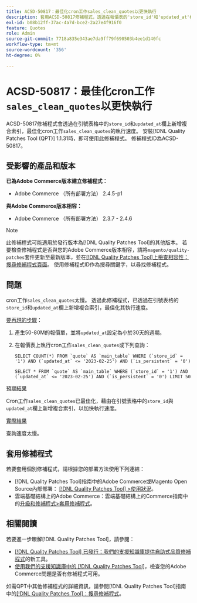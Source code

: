 ```yaml
---
title: ACSD-50817：最佳化cron工作sales_clean_quotes以更快執行
description: 套用ACSD-50817修補程式，透過在報價表的'store_id'和'updated_at'欄上新增複合索引，最佳化cron工作'sales_clean_quotes'以更快地執行。
exl-id: b08b12ff-37ac-4a7d-bce2-2a27e4f916f0
feature: Quotes
role: Admin
source-git-commit: 7718a835e343ae7da9ff79f690503b4ee1d140fc
workflow-type: tm+mt
source-wordcount: '356'
ht-degree: 0%

---
```


# ACSD-50817：最佳化cron工作`sales_clean_quotes`以更快執行

ACSD-50817修補程式會透過在引號表格中的`store_id`和`updated_at`欄上新增複合索引，最佳化cron工作`sales_clean_quotes`的執行速度。 安裝[!DNL Quality Patches Tool (QPT)] 1.1.31時，即可使用此修補程式。 修補程式ID為ACSD-50817。

## 受影響的產品和版本

**已為Adobe Commerce版本建立修補程式：**

* Adobe Commerce （所有部署方法） 2.4.5-p1

**與Adobe Commerce版本相容：**

* Adobe Commerce （所有部署方法） 2.3.7 - 2.4.6

>[!NOTE]
>
>此修補程式可能適用於發行版本為[!DNL Quality Patches Tool]的其他版本。 若要檢查修補程式是否與您的Adobe Commerce版本相容，請將`magento/quality-patches`套件更新至最新版本，並在[[!DNL Quality Patches Tool]上檢查相容性：搜尋修補程式頁面](https://experienceleague.adobe.com/tools/commerce-quality-patches/index.html)。 使用修補程式ID作為搜尋關鍵字，以尋找修補程式。

## 問題

cron工作`sales_clean_quotes`太慢。 透過此修補程式，已透過在引號表格的`store_id`和`updated_at`欄上新增複合索引，最佳化其執行速度。

<u>要再現的步驟</u>：

1. 產生50-80M的報價單，並將`updated_at`設定為小於30天的週期。
1. 在報價表上執行cron工作`sales_clean_quotes`或下列查詢：

   ```cron
   SELECT COUNT(*) FROM `quote` AS `main_table` WHERE (`store_id` = '1') AND (`updated_at` <= '2023-02-25') AND (`is_persistent` = '0')
   
   SELECT * FROM `quote` AS `main_table` WHERE (`store_id` = '1') AND (`updated_at` <= '2023-02-25') AND (`is_persistent` = '0') LIMIT 50
   ```

<u>預期結果</u>

Cron工作`sales_clean_quotes`已最佳化，藉由在引號表格中的`store_id`與`updated_at`欄上新增複合索引，以加快執行速度。

<u>實際結果</u>

查詢速度太慢。

## 套用修補程式

若要套用個別修補程式，請根據您的部署方法使用下列連結：

* [!DNL Quality Patches Tool]指南中的Adobe Commerce或Magento Open Source內部部署： [[!DNL Quality Patches Tool] >使用狀況](https://experienceleague.adobe.com/docs/commerce-operations/tools/quality-patches-tool/usage.html)。
* 雲端基礎結構上的Adobe Commerce：雲端基礎結構上的Commerce指南中的[升級和修補程式>套用修補程式](https://experienceleague.adobe.com/docs/commerce-cloud-service/user-guide/develop/upgrade/apply-patches.html)。

## 相關閱讀

若要進一步瞭解[!DNL Quality Patches Tool]，請參閱：

* [[!DNL Quality Patches Tool] 已發行：我們的支援知識庫提供自助式品質修補程式](/help/announcements/adobe-commerce-announcements/magento-quality-patches-released-new-tool-to-self-serve-quality-patches.md)的新工具。
* [使用我們的支援知識庫中的 [!DNL Quality Patches Tool]](/help/support-tools/patches-available-in-qpt-tool/check-patch-for-magento-issue-with-magento-quality-patches.md)，檢查您的Adobe Commerce問題是否有修補程式可用。

如需QPT中其他修補程式的詳細資訊，請參閱[!DNL Quality Patches Tool]指南中的[[!DNL Quality Patches Tool]：搜尋修補程式](https://experienceleague.adobe.com/tools/commerce-quality-patches/index.html)。
